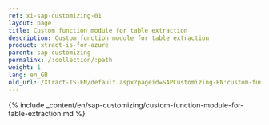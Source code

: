 ```yaml
---
ref: xi-sap-customizing-01
layout: page
title: Custom function module for table extraction
description: Custom function module for table extraction
product: xtract-is-for-azure
parent: sap-customizing
permalink: /:collection/:path
weight: 1
lang: en_GB
old_url: /Xtract-IS-EN/default.aspx?pageid=SAPCustomizing-EN:custom-function-module-for-table-compression
---
```


{% include _content/en/sap-customizing/custom-function-module-for-table-extraction.md  %}